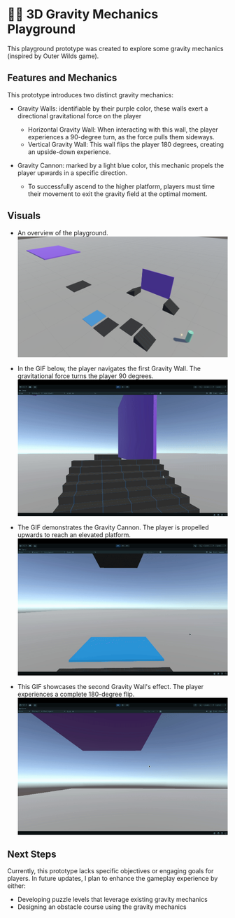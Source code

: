 # 👩‍🚀  3D Gravity Mechanics Playground

This playground prototype was created to explore some gravity mechanics (inspired by Outer Wilds game).


## Features and Mechanics

This prototype introduces two distinct gravity mechanics:

* Gravity Walls: identifiable by their purple color, these walls exert a directional gravitational force on the player
  * Horizontal Gravity Wall: When interacting with this wall, the player experiences a 90-degree turn, as the force pulls them sideways.
  * Vertical Gravity Wall: This wall flips the player 180 degrees, creating an upside-down experience.

* Gravity Cannon: marked by a light blue color, this mechanic propels the player upwards in a specific direction. 
  * To successfully ascend to the higher platform, players must time their movement to exit the gravity field at the optimal moment.

## Visuals
* An overview of the playground.
![Overview of the Playground](screenshots/playground_overview.png)

* In the GIF below, the player navigates the first Gravity Wall. The gravitational force turns the player 90 degrees.
![Gravity Wall Horizontal](screenshots/gravity_wall_90.gif)

* The GIF demonstrates the Gravity Cannon. The player is propelled upwards to reach an elevated platform.
![Overview of the Playground](screenshots/gravity_cannon.gif)

* This GIF showcases the second Gravity Wall's effect. The player experiences a complete 180-degree flip.
![Overview of the Playground](screenshots/gravity_wall_180.gif)



## Next Steps

Currently, this prototype lacks specific objectives or engaging goals for players. In future updates, I plan to enhance the gameplay experience by either:
- Developing puzzle levels that leverage existing gravity mechanics
- Designing an obstacle course using the gravity mechanics


